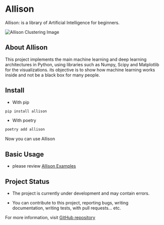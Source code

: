 # **Allison**

Allison: is a library  of Artificial Intelligence for
beginners.

![Allison Clustering Image](https://storage.googleapis.com/open-projects-data/Allison/training_animation.gif)

## **About Allison**

This project implements the main machine learning and deep learning architectures in Python, 
using libraries such as Numpy, Scipy and Matplotlib for the visualizations. 
its objective is to show how machine learning works
inside and not be a black box for many people.

## **Install**
- With pip
```bash
pip install allison
```
- With poetry
```bash
poetry add allison
```

Now you can use Allison

## **Basic Usage**
- please review [Allison Examples](https://github.com/Mitchell-Mirano/Allison/tree/main/examples)

## Project Status
- The project is currently under development and may contain errors.

- You can contribute to this project, reporting bugs, writing documentation, writing tests, with pull requests... etc.

For more information, visit [GitHub repository](https://github.com/Mitchell-Mirano/Allison)
